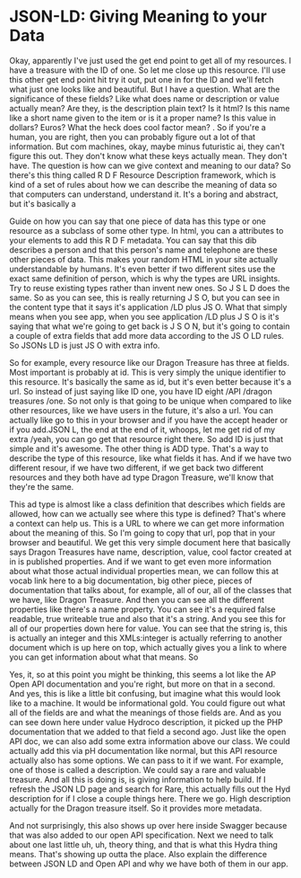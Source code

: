 # JSON-LD: Giving Meaning to your Data

Okay, apparently I've just used the get end point to get all of my resources. I have
a treasure with the ID of one. So let me close up this resource. I'll use this other
get end point hit try it out, put one in for the ID and we'll fetch what just one
looks like and beautiful. But I have a question. What are the significance of these
fields? Like what does name or description or value actually mean? Are they, is the
description plain text? Is it html? Is this name like a short name given to the item
or is it a proper name? Is this value in dollars? Euros? What the heck does cool
factor mean? <laugh>. So if you're a human, you are right, then you can probably
figure out a lot of that information. But com machines, okay, maybe minus futuristic
ai, they can't figure this out. They don't know what these keys actually mean. They
don't have. The question is how can we give context and meaning to our data? So
there's this thing called R D F Resource Description framework, which is kind of a
set of rules about how we can describe the meaning of data so that computers can
understand, understand it. It's a boring and abstract, but it's basically a

Guide on how you can say that one piece of data has this type or one resource as a
subclass of some other type. In html, you can a attributes to your elements to add
this R D F metadata. You can say that this dib describes a person and that this
person's name and telephone are these other pieces of data. This makes your random
HTML in your site actually understandable by humans. It's even better if two
different sites use the exact same definition of person, which is why the types are
URL insights. Try to reuse existing types rather than invent new ones. So J S L D
does the same. So as you can see, this is really returning J S O, but you can see in
the content type that it says it's application /LD plus JS O. What that simply means
when you see app, when you see application /LD plus J S O is it's saying that what
we're going to get back is J S O N, but it's going to contain a couple of extra
fields that add more data according to the JS O LD rules. So JSONs LD is just JS O
with extra info.

So for example, every resource like our Dragon Treasure has three at fields. Most
important is probably at id. This is very simply the unique identifier to this
resource. It's basically the same as id, but it's even better because it's a url. So
instead of just saying like ID one, you have ID eight /API /dragon treasures /one. So
not only is that going to be unique when compared to like other resources, like we
have users in the future, it's also a url. You can actually like go to this in your
browser and if you have the accept header or if you add.JSON L, the end at the end of
it, whoops, let me get rid of my extra /yeah, you can go get that resource right
there. So add ID is just that simple and it's awesome. The other thing is ADD type.
That's a way to describe the type of this resource, like what fields it has. And if
we have two different resour, if we have two different, if we get back two different
resources and they both have ad type Dragon Treasure, we'll know that they're the
same.

This ad type is almost like a class definition that describes which fields are
allowed, how can we actually see where this type is defined? That's where a context
can help us. This is a URL to where we can get more information about the meaning of
this. So I'm going to copy that url, pop that in your browser and beautiful. We get
this very simple document here that basically says Dragon Treasures have name,
description, value, cool factor created at in is published properties. And if we want
to get even more information about what those actual individual properties mean, we
can follow this at vocab link here to a big documentation, big other piece, pieces of
documentation that talks about, for example, all of our, all of the classes that we
have, like Dragon Treasure. And then you can see all the different properties like
there's a name property. You can see it's a required false readable, true writeable
true and also that it's a string. And you see this for all of our properties down
here for value. You can see that the string is, this is actually an integer and this
XMLs:integer is actually referring to another document which is up here on top, which
actually gives you a link to where you can get information about what that means. So

Yes, it, so at this point you might be thinking, this seems a lot like the AP Open
API documentation and you're right, but more on that in a second. And yes, this is
like a little bit confusing, but imagine what this would look like to a machine. It
would be informational gold. You could figure out what all of the fields are and what
the meanings of those fields are. And as you can see down here under value Hydroco
description, it picked up the PHP documentation that we added to that field a second
ago. Just like the open API doc, we can also add some extra information above our
class. We could actually add this via pH documentation like normal, but this API
resource actually also has some options. We can pass to it if we want. For example,
one of those is called a description. We could say a rare and valuable treasure. And
all this is doing is, is giving information to help build. If I refresh the JSON LD
page and search for Rare, this actually fills out the Hyd description for if I close
a couple things here. There we go. High description actually for the Dragon treasure
itself. So it provides more metadata.

And not surprisingly, this also shows up over here inside Swagger because that was
also added to our open API specification. Next we need to talk about one last little
uh, uh, theory thing, and that is what this Hydra thing means. That's showing up
outta the place. Also explain the difference between JSON LD and Open API and why we
have both of them in our app.
